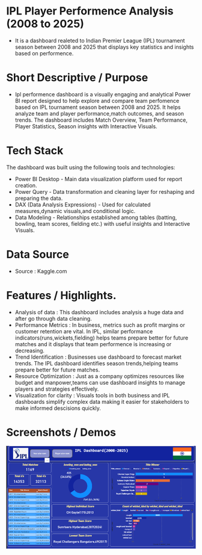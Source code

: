 # IPL Player Performence Analysis (2008 to 2025) 
* It is a dashboard realeted to Indian Premier League (IPL) tournament season between 2008 and 2025 that displays key statistics and insights based on performence.

# Short Descriptive / Purpose
* Ipl performence dashboard is a visually engaging and analytical Power BI report designed to help explore and compare team perfomence based on IPL tournament season between 2008 and 2025. It helps analyze team and player performance,match outcomes, and season trends. The dashboard includes Match Overview, Team Performance, Player Statistics, Season insights with Interactive Visuals.

# Tech Stack
The dashboard was built using the following tools and technologies:
* Power BI Desktop - Main data visualization platform used for report creation.
* Power Query - Data transformation and cleaning layer for reshaping and preparing the data.
* DAX (Data Analysis Expressions) - Used for calculated measures,dynamic visuals,and conditional logic.
* Data Modeling - Relationships established among tables (batting, bowling, team scores, fielding etc.) with useful insights and Interactive Visuals.

# Data Source
* Source : Kaggle.com
 
# Features / Highlights.
* Analysis of data : This dashboard includes analysis a huge data and after go through data cleaning.
* Performance Metrics : In business, metrics such as profit margins or customer retention are vital. In IPL, similar performance indicators(runs,wickets,fielding) helps teams prepare better for future matches and it displays that team performence is increasing or decreasing.
* Trend Identification : Businesses use dashboard to forecast market trends. The IPL dashboard identifies season trends,helping teams prepare better for future matches.
* Resource Optimization : Just as a company optimizes resources like budget and manpower,teams can use dashboard insights to manage players and strategies effectively.
* Visualization for clarity : Visuals tools in both business and IPL dashboards simplify complex data making it easier for stakeholders to make informed descisions quickly.

# Screenshots / Demos
![Dashboard Preview](https://github.com/Faisal-DS6394/ipl_dashboard/blob/main/ipl_dahboard.png)

